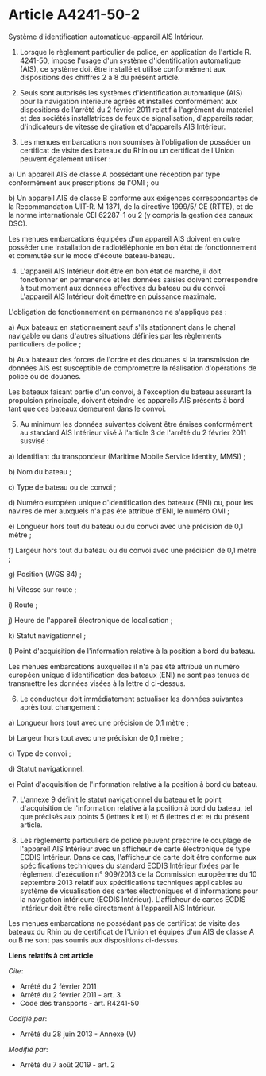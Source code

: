 # Article A4241-50-2

Système d'identification automatique-appareil AIS Intérieur.

1. Lorsque le règlement particulier de police, en application de l'article R. 4241-50, impose l'usage d'un système
d'identification automatique (AIS), ce système doit être installé et utilisé conformément aux dispositions des chiffres 2 à 8
du présent article.

2. Seuls sont autorisés les systèmes d'identification automatique (AIS) pour la navigation intérieure agréés et installés
conformément aux dispositions de l'arrêté du 2 février 2011 relatif à l'agrément du matériel et des sociétés installatrices
de feux de signalisation, d'appareils radar, d'indicateurs de vitesse de giration et d'appareils AIS Intérieur.

3. Les menues embarcations non soumises à l'obligation de posséder un certificat de visite des bateaux du Rhin ou un
certificat de l'Union peuvent également utiliser :

a) Un appareil AIS de classe A possédant une réception par type conformément aux prescriptions de l'OMI ; ou

b) Un appareil AIS de classe B conforme aux exigences correspondantes de la Recommandation UIT-R. M 1371, de la directive
1999/5/ CE (RTTE), et de la norme internationale CEI 62287-1 ou 2 (y compris la gestion des canaux DSC).

Les menues embarcations équipées d'un appareil AIS doivent en outre posséder une installation de radiotéléphonie en bon état
de fonctionnement et commutée sur le mode d'écoute bateau-bateau.

4. L'appareil AIS Intérieur doit être en bon état de marche, il doit fonctionner en permanence et les données saisies doivent
correspondre à tout moment aux données effectives du bateau ou du convoi. L'appareil AIS Intérieur doit émettre en puissance
maximale.

L'obligation de fonctionnement en permanence ne s'applique pas :

a) Aux bateaux en stationnement sauf s'ils stationnent dans le chenal navigable ou dans d'autres situations définies par les
règlements particuliers de police ;

b) Aux bateaux des forces de l'ordre et des douanes si la transmission de données AIS est susceptible de compromettre la
réalisation d'opérations de police ou de douanes.

Les bateaux faisant partie d'un convoi, à l'exception du bateau assurant la propulsion principale, doivent éteindre les
appareils AIS présents à bord tant que ces bateaux demeurent dans le convoi.

5. Au minimum les données suivantes doivent être émises conformément au standard AIS Intérieur visé à l'article 3 de l'arrêté
du 2 février 2011 susvisé :

a) Identifiant du transpondeur (Maritime Mobile Service Identity, MMSI) ;

b) Nom du bateau ;

c) Type de bateau ou de convoi ;

d) Numéro européen unique d'identification des bateaux (ENI) ou, pour les navires de mer auxquels n'a pas été attribué d'ENI,
le numéro OMI ;

e) Longueur hors tout du bateau ou du convoi avec une précision de 0,1 mètre ;

f) Largeur hors tout du bateau ou du convoi avec une précision de 0,1 mètre ;

g) Position (WGS 84) ;

h) Vitesse sur route ;

i) Route ;

j) Heure de l'appareil électronique de localisation ;

k) Statut navigationnel ;

l) Point d'acquisition de l'information relative à la position à bord du bateau.

Les menues embarcations auxquelles il n'a pas été attribué un numéro européen unique d'identification des bateaux (ENI) ne
sont pas tenues de transmettre les données visées à la lettre d ci-dessus.

6. Le conducteur doit immédiatement actualiser les données suivantes après tout changement :

a) Longueur hors tout avec une précision de 0,1 mètre ;

b) Largeur hors tout avec une précision de 0,1 mètre ;

c) Type de convoi ;

d) Statut navigationnel.

e) Point d'acquisition de l'information relative à la position à bord du bateau.

7. L'annexe 9 définit le statut navigationnel du bateau et le point d'acquisition de l'information relative à la position à
bord du bateau, tel que précisés aux points 5 (lettres k et l) et 6 (lettres d et e) du présent article.

8. Les règlements particuliers de police peuvent prescrire le couplage de l'appareil AIS Intérieur avec un afficheur de carte
électronique de type ECDIS Intérieur. Dans ce cas, l'afficheur de carte doit être conforme aux spécifications techniques du
standard ECDIS Intérieur fixées par le règlement d'exécution n° 909/2013 de la Commission européenne du 10 septembre 2013
relatif aux spécifications techniques applicables au système de visualisation des cartes électroniques et d'informations pour
la navigation intérieure (ECDIS Intérieur). L'afficheur de cartes ECDIS Intérieur doit être relié directement à l'appareil
AIS Intérieur.

Les menues embarcations ne possédant pas de certificat de visite des bateaux du Rhin ou de certificat de l'Union et équipés
d'un AIS de classe A ou B ne sont pas soumis aux dispositions ci-dessus.

**Liens relatifs à cet article**

_Cite_:

  - Arrêté du 2 février 2011
  - Arrêté du 2 février 2011 - art. 3
  - Code des transports - art. R4241-50

_Codifié par_:

  - Arrêté du 28 juin 2013 -  Annexe (V)

_Modifié par_:

  - Arrêté du 7 août 2019 - art. 2

